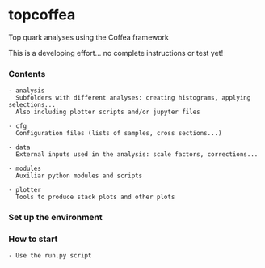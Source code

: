 # topcoffea
Top quark analyses using the Coffea framework

This is a developing effort... no complete instructions or test yet!

### Contents
    - analysis
      Subfolders with different analyses: creating histograms, applying selections...
      Also including plotter scripts and/or jupyter files

    - cfg
      Configuration files (lists of samples, cross sections...)

    - data
      External inputs used in the analysis: scale factors, corrections...

    - modules
      Auxiliar python modules and scripts

    - plotter
      Tools to produce stack plots and other plots

### Set up the environment 

### How to start
    - Use the run.py script

